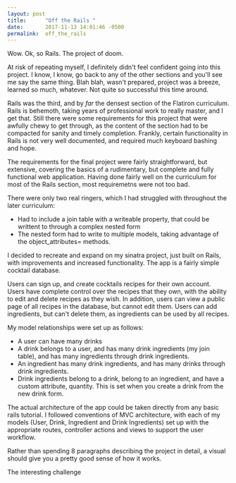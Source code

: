 ```yaml
---
layout: post
title:      "Off the Rails "
date:       2017-11-13 14:01:46 -0500
permalink:  off_the_rails
---
```



Wow. Ok, so Rails. The project of doom. 

At risk of repeating myself, I definitely didn't feel confident going into this project. I know, I know, go back to any of the other sections and you'll see me say the same thing. Blah blah, wasn't prepared, project was a breeze, learned so much, whatever. Not quite so successful this time around.

Rails was the third, and by *far* the densest section of the Flatiron curriculum. Rails is behemoth, taking years of professional work to really master, and I get that. Still there were some requirements for this project that were awfully chewy to get through, as the content of the section had to be compacted for sanity and timely completion. Frankly, certain functionality in Rails is not very well documented, and required much keyboard bashing and hope. 

The requirements for the final project were fairly straightforward, but extensive, covering the basics of a rudimentary, but complete and fully functional web application. Having done fairly well on the curriculum for most of the Rails section, most requiremetns were not too bad.

There were only two real ringers, which I had struggled with throughout the later curriculum:
* Had to include a join table with a writeable property, that could be writtent to through a complex nested form
* The nested form had to write to multiple models, taking advantage of the object_attributes= methods.

I decided to recreate and expand on my sinatra project, just built on Rails, with improvements and increased functionality.
The app is a fairly simple cocktail database. 

Users can sign up, and create cocktails recipes for their own account. Users have complete control over the recipes that they own, with the ability to edit and delete recipes as they wish. In addition, users can view a public page of all recipes in the database, but cannot edit them. Users can add ingredients, but can't delete them, as ingredients can be used by all recipes.

My model relationships were set up as follows:
* A user can have many drinks
* A drink belongs to a user, and has many drink ingredients (my join table), and has many ingredients through drink ingredients.
* An ingredient has many drink ingredients, and has many drinks through drink ingredients.
* Drink ingredients belong to a drink, belong to an ingredient, and have a custom attribute, quantity. This is set when you create a drink from the new drink form.

The actual architecture of the app could be taken directly from any basic rails tutorial. I followed conventions of MVC architecture, with each of my models (User, Drink, Ingredient and Drink Ingredients) set up with the appropriate routes, controller actions and views to support the user workflow. 

Rather than spending 8 paragraphs describing the project in detail, a visual should give you a pretty good sense of how it works.

<blockquote class="imgur-embed-pub" lang="en" data-id="49xdn7X"><a href="//imgur.com/49xdn7X"></a></blockquote><script async src="//s.imgur.com/min/embed.js" charset="utf-8"></script>

The interesting challenge 
